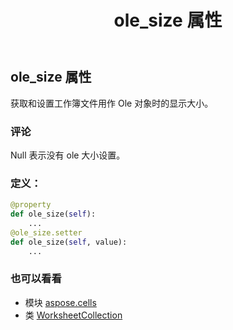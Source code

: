 ﻿---
title: ole_size 属性
second_title: Aspose.Cells for Python via .NET API 参考文献
description:
type: docs
weight: 320
url: /zh/python-net/aspose.cells/worksheetcollection/ole_size/
is_root: false
---
## ole_size 属性

获取和设置工作簿文件用作 Ole 对象时的显示大小。

### 评论

Null 表示没有 ole 大小设置。
### 定义：
```python
@property
def ole_size(self):
    ...
@ole_size.setter
def ole_size(self, value):
    ...
```

### 也可以看看
* 模块 [aspose.cells](../../)
* 类 [WorksheetCollection](/cells/zh/python-net/aspose.cells/worksheetcollection)
